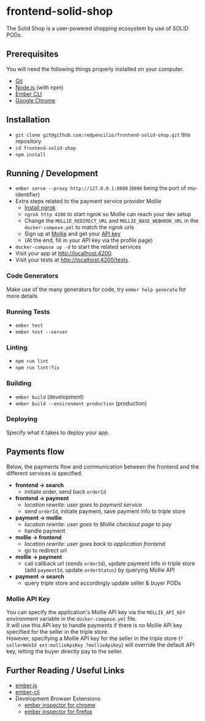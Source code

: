 # frontend-solid-shop

The Solid Shop is a user-powered shopping ecosystem by use of SOLID PODs.

## Prerequisites

You will need the following things properly installed on your computer.

* [Git](https://git-scm.com/)
* [Node.js](https://nodejs.org/) (with npm)
* [Ember CLI](https://cli.emberjs.com/release/)
* [Google Chrome](https://google.com/chrome/)

## Installation

* `git clone git@github.com:redpencilio/frontend-solid-shop.git` this repository
* `cd frontend-solid-shop`
* `npm install`

## Running / Development

* `ember serve --proxy http://127.0.0.1:8080` (`8080` being the port of mu-identifier)
* Extra steps related to the payment service provider Mollie
  * [Install ngrok](https://ngrok.com/download)
  * `ngrok http 4200` to start ngrok so Mollie can reach your dev setup
  * Change the `MOLLIE_REDIRECT_URL` and `MOLLIE_BASE_WEBHOOK_URL` in the `docker-compose.yml` to match the ngrok urls
  * Sign up at [Mollie](https://www.mollie.com/) and get your [API key](https://docs.mollie.com/overview/authentication)
  * (At the end, fill in your API key via the profile page)
* `docker-compose up -d` to start the related services
* Visit your app at [http://localhost:4200](http://localhost:4200).
* Visit your tests at [http://localhost:4200/tests](http://localhost:4200/tests).

### Code Generators

Make use of the many generators for code, try `ember help generate` for more details

### Running Tests

* `ember test`
* `ember test --server`

### Linting

* `npm run lint`
* `npm run lint:fix`

### Building

* `ember build` (development)
* `ember build --environment production` (production)

### Deploying

Specify what it takes to deploy your app.

## Payments flow

Below, the payments flow and communication between the frontend and the different services is specified.
- **frontend -> search**
  - initiate order, send back `orderId`
- **frontend -> payment**
  - *location rewrite: user goes to payment service*
  - send `orderId`, initiate payment, save payment info to triple store
- **payment -> mollie**
  - *location rewrite: user goes to Mollie checkout page to pay*
  - handle payment
- **mollie -> frontend**
  - *location rewrite: user goes back to application frontend*
  - go to redirect url
- **mollie -> payment**
  - call callback url (sends `orderId`), update payment info in triple store (add `paymentId`, update `orderStatus`) by querying Mollie API
- **payment -> search**
  - query triple store and accordingly update seller & buyer PODs

### Mollie API Key

You can specify the application's Mollie API key via the `MOLLIE_API_KEY` environment variable in the `docker-compose.yml` file.  
It will use this API key to handle payments if there is no Mollie API key specified for the seller in the triple store.  
However, specifying a Mollie API key for the seller in the triple store (`?sellerWebId ext:mollieApiKey ?mollieApiKey`) will override the default API key, letting the buyer directly pay to the seller.

## Further Reading / Useful Links

* [ember.js](https://emberjs.com/)
* [ember-cli](https://cli.emberjs.com/release/)
* Development Browser Extensions
  * [ember inspector for chrome](https://chrome.google.com/webstore/detail/ember-inspector/bmdblncegkenkacieihfhpjfppoconhi)
  * [ember inspector for firefox](https://addons.mozilla.org/en-US/firefox/addon/ember-inspector/)
